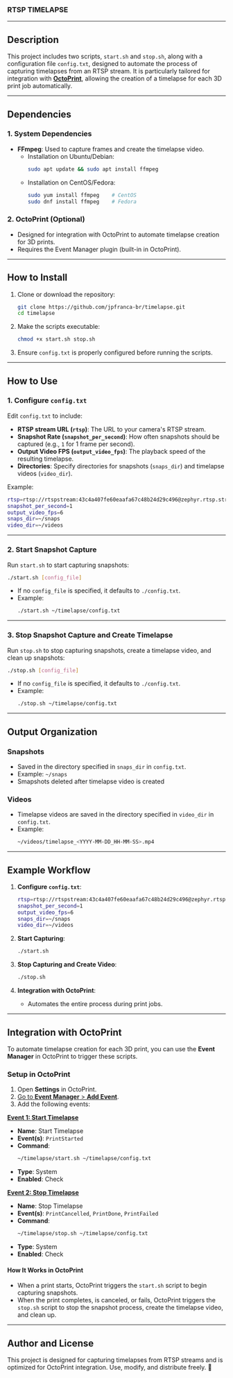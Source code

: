 ### **RTSP TIMELAPSE**

---

## **Description**
This project includes two scripts, `start.sh` and `stop.sh`, along with a configuration file `config.txt`, designed to automate the process of capturing timelapses from an RTSP stream. It is particularly tailored for integration with **[OctoPrint](https://octoprint.org/)**, allowing the creation of a timelapse for each 3D print job automatically.

---

## **Dependencies**

### **1. System Dependencies**
- **FFmpeg**: Used to capture frames and create the timelapse video.
  - Installation on Ubuntu/Debian:
    ```bash
    sudo apt update && sudo apt install ffmpeg
    ```
  - Installation on CentOS/Fedora:
    ```bash
    sudo yum install ffmpeg    # CentOS
    sudo dnf install ffmpeg    # Fedora
    ```

### **2. OctoPrint (Optional)**
- Designed for integration with OctoPrint to automate timelapse creation for 3D prints.
- Requires the Event Manager plugin (built-in in OctoPrint).

---

## **How to Install**
1. Clone or download the repository:
   ```bash
   git clone https://github.com/jpfranca-br/timelapse.git
   cd timelapse
   ```

2. Make the scripts executable:
   ```bash
   chmod +x start.sh stop.sh
   ```

3. Ensure `config.txt` is properly configured before running the scripts.

---

## **How to Use**

### **1. Configure `config.txt`**
Edit `config.txt` to include:
- **RTSP stream URL (`rtsp`)**: The URL to your camera's RTSP stream.
- **Snapshot Rate (`snapshot_per_second`)**: How often snapshots should be captured (e.g., `1` for 1 frame per second).
- **Output Video FPS (`output_video_fps`)**: The playback speed of the resulting timelapse.
- **Directories**: Specify directories for snapshots (`snaps_dir`) and timelapse videos (`video_dir`).

Example:
```bash
rtsp=rtsp://rtspstream:43c4a407fe60eaafa67c48b24d29c496@zephyr.rtsp.stream/pattern
snapshot_per_second=1
output_video_fps=6
snaps_dir=~/snaps
video_dir=~/videos
```

---

### **2. Start Snapshot Capture**
Run `start.sh` to start capturing snapshots:
```bash
./start.sh [config_file]
```
- If no `config_file` is specified, it defaults to `./config.txt`.
- Example:
  ```bash
  ./start.sh ~/timelapse/config.txt
  ```

---

### **3. Stop Snapshot Capture and Create Timelapse**
Run `stop.sh` to stop capturing snapshots, create a timelapse video, and clean up snapshots:
```bash
./stop.sh [config_file]
```
- If no `config_file` is specified, it defaults to `./config.txt`.
- Example:
  ```bash
  ./stop.sh ~/timelapse/config.txt
  ```

---

## **Output Organization**

### **Snapshots**
- Saved in the directory specified in `snaps_dir` in `config.txt`.
- Example: `~/snaps`
- Smapshots deleted after timelapse video is created

### **Videos**
- Timelapse videos are saved in the directory specified in `video_dir` in `config.txt`.
- Example:
  ```bash
  ~/videos/timelapse_<YYYY-MM-DD_HH-MM-SS>.mp4
  ```

---

## **Example Workflow**

1. **Configure `config.txt`**:
   ```bash
   rtsp=rtsp://rtspstream:43c4a407fe60eaafa67c48b24d29c496@zephyr.rtsp.stream/pattern
   snapshot_per_second=1
   output_video_fps=6
   snaps_dir=~/snaps
   video_dir=~/videos
   ```

2. **Start Capturing**:
   ```bash
   ./start.sh
   ```

3. **Stop Capturing and Create Video**:
   ```bash
   ./stop.sh
   ```

4. **Integration with OctoPrint**:
   - Automates the entire process during print jobs.

---

## **Integration with OctoPrint**
To automate timelapse creation for each 3D print, you can use the **Event Manager** in OctoPrint to trigger these scripts.

### **Setup in OctoPrint**
1. Open **Settings** in OctoPrint.
2. [Go to **Event Manager** > **Add Event**](https://github.com/jpfranca-br/timelapse/blob/main/img/01%20-%20octoprint-event_manager.png).
3. Add the following events:

[**Event 1: Start Timelapse**](https://github.com/jpfranca-br/timelapse/blob/main/img/02%20-%20octoprint-start_timelapse.png)
- **Name**: Start Timelapse  
- **Event(s)**: `PrintStarted`  
- **Command**:  
  ```bash
  ~/timelapse/start.sh ~/timelapse/config.txt
  ```
- **Type**: System  
- **Enabled**: Check  

[**Event 2: Stop Timelapse**](https://github.com/jpfranca-br/timelapse/blob/main/img/03%20-%20octoprint-stop_timelapse.png)
- **Name**: Stop Timelapse  
- **Event(s)**: `PrintCancelled`, `PrintDone`, `PrintFailed`  
- **Command**:  
  ```bash
  ~/timelapse/stop.sh ~/timelapse/config.txt
  ```
- **Type**: System  
- **Enabled**: Check  

#### **How It Works in OctoPrint**
- When a print starts, OctoPrint triggers the `start.sh` script to begin capturing snapshots.
- When the print completes, is canceled, or fails, OctoPrint triggers the `stop.sh` script to stop the snapshot process, create the timelapse video, and clean up.

---

## **Author and License**
This project is designed for capturing timelapses from RTSP streams and is optimized for OctoPrint integration. Use, modify, and distribute freely. 🚀
